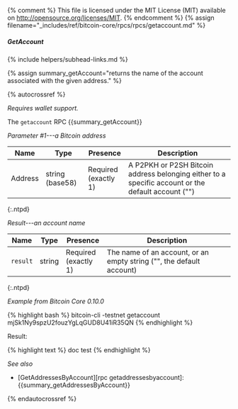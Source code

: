 {% comment %}
This file is licensed under the MIT License (MIT) available on
http://opensource.org/licenses/MIT.
{% endcomment %}
{% assign filename="_includes/ref/bitcoin-core/rpcs/rpcs/getaccount.md" %}

##### GetAccount
{% include helpers/subhead-links.md %}

{% assign summary_getAccount="returns the name of the account associated with the given address." %}

{% autocrossref %}

*Requires wallet support.*

The `getaccount` RPC {{summary_getAccount}}

*Parameter #1---a Bitcoin address*

| Name               | Type            | Presence                    | Description
|--------------------|-----------------|-----------------------------|----------------
| Address            | string (base58) | Required<br>(exactly 1)     | A P2PKH or P2SH Bitcoin address belonging either to a specific account or the default account ("")
{:.ntpd}

*Result---an account name*

| Name               | Type            | Presence                    | Description
|--------------------|-----------------|-----------------------------|----------------
| `result`           | string          | Required<br>(exactly 1)     | The name of an account, or an empty string ("", the default account)
{:.ntpd}

*Example from Bitcoin Core 0.10.0*

{% highlight bash %}
bitcoin-cli -testnet getaccount mjSk1Ny9spzU2fouzYgLqGUD8U41iR35QN
{% endhighlight %}

Result:

{% highlight text %}
doc test
{% endhighlight %}

*See also*

* [GetAddressesByAccount][rpc getaddressesbyaccount]: {{summary_getAddressesByAccount}}

{% endautocrossref %}
